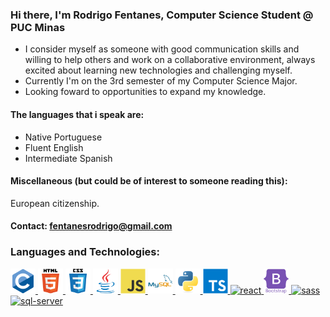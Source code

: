### Hi there, I'm Rodrigo Fentanes, Computer Science Student @ PUC Minas

- I consider myself as someone with good communication skills and willing to help others and work on a collaborative environment, always excited about learning new technologies and challenging myself.
- Currently I'm on the 3rd semester of my Computer Science Major.
- Looking foward to opportunities to expand my knowledge.
#### The languages that i speak are:
- Native Portuguese
- Fluent English
- Intermediate Spanish

#### Miscellaneous (but could be of interest to someone reading this):
European citizenship.

#### Contact: <a href="mailto:fentanesrodrigo@gmail.com?bcc=bbbbb&subject=cccccccccc&body=cccccccccccccccc">fentanesrodrigo@gmail.com</a>

<h3 align="left">Languages and Technologies:</h3>
 <a href="https://www.cprogramming.com/" target="_blank"> <img
        src="https://raw.githubusercontent.com/devicons/devicon/master/icons/c/c-original.svg" alt="c" width="40"
        height="40" /> </a> <a href="https://www.w3.org/html/" target="_blank"> <img
        src="https://raw.githubusercontent.com/devicons/devicon/master/icons/html5/html5-original-wordmark.svg"
        alt="html5" width="40" height="40" /> </a> <a href="https://www.w3schools.com/css/" target="_blank"> <img
        src="https://raw.githubusercontent.com/devicons/devicon/master/icons/css3/css3-original-wordmark.svg" alt="css3"
        width="40" height="40" /> </a> <a href="https://www.java.com" target="_blank"> <img
        src="https://raw.githubusercontent.com/devicons/devicon/master/icons/java/java-original.svg" alt="java"
        width="40" height="40" /> </a> <a href="https://developer.mozilla.org/en-US/docs/Web/JavaScript"
    target="_blank"> <img
        src="https://raw.githubusercontent.com/devicons/devicon/master/icons/javascript/javascript-original.svg"
        alt="javascript" width="40" height="40" /> </a> <a href="https://www.mysql.com/" target="_blank"> <img
        src="https://raw.githubusercontent.com/devicons/devicon/master/icons/mysql/mysql-original-wordmark.svg"
        alt="mysql" width="40" height="40" /> </a> <a href="https://www.python.org" target="_blank"> <img
        src="https://raw.githubusercontent.com/devicons/devicon/master/icons/python/python-original.svg" alt="python"
        width="40" height="40" /> </a> <a href="https://www.typescriptlang.org/" target="_blank"> <img
        src="https://raw.githubusercontent.com/devicons/devicon/master/icons/typescript/typescript-original.svg"
        alt="typescript" width="40" height="40" /> </a> <a href="https://reactjs.org/" target="_blank"> <img
        src="https://cdn.jsdelivr.net/gh/devicons/devicon/icons/react/react-original-wordmark.svg" alt="react"
        width="40" height="40" /> </a> <a href="https://getbootstrap.com" target="_blank"> <img
        src="https://raw.githubusercontent.com/devicons/devicon/master/icons/bootstrap/bootstrap-plain-wordmark.svg"
        alt="bootstrap" width="40" height="40" /> </a><a href="https://sass-lang.com/" target="_blank"> <img
        src="https://cdn.jsdelivr.net/gh/devicons/devicon/icons/sass/sass-original.svg" alt="sass" width="40"
        height="40" /> </a> <a href="https://docs.microsoft.com/pt-br/sql/sql-server/?view=sql-server-ver16"
    target="_blank"> <img src="https://cdn.jsdelivr.net/gh/devicons/devicon/icons/microsoftsqlserver/microsoftsqlserver-plain.svg" alt="sql-server"
        width="40" height="40" /> </a> </p>
